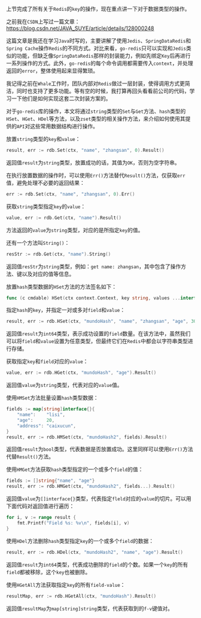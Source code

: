 上节完成了所有关于`Redis`的`key`的操作，现在重点讲一下对于数据类型的操作。

之前我在`CSDN`上写过一篇文章：https://blog.csdn.net/JAVA_SUYE/article/details/128000248

这篇文章是我还在学习`Java`时写的，主要讲解了使用`Jedis`、`SpringDataRedis`和`Spring Cache`操作`Redis`的不同方式。对比来看，`go-redis`只可以实现和`Jedis`类似的功能，但缺乏像`SpringDataRedis`那样的封装能力，例如先绑定`Key`后再进行一系列操作的方式。此外，`go-redis`的每个命令调用都需要传入`context`，并处理返回的`error`，整体使用起来显得繁琐。

我记得之前在`Whale`工作时，团队内部对`Redis`做过一层封装，使得调用方式更简洁，同时也支持了更多功能。等有空的时候，我打算再回头看看前公司的代码，学习一下他们是如何实现这套二次封装方案的。

对于`go-redis`库的操作，本文将通过`string`类型的`Set`与`Get`方法、`hash`类型的`HSet`、`HGet`、`HDel`等方法，以及`zset`类型的相关操作方法，来介绍如何使用其提供的`API`对这些常用数据结构进行操作。

放置`string`类型的`key`和`value`：

```go
result, err := rdb.Set(ctx, "name", "zhangsan", 0).Result()
```

返回值`result`为`string`类型，放置成功的话，其值为`OK`，否则为空字符串。

在执行放置数据的操作时，可以使用`Err()`方法替代`Result()`方法，仅获取`err`值，避免处理不必要的返回结果：

```go
err := rdb.Set(ctx, "name", "zhangsan", 0).Err()
```

获取`string`类型指定`key`的`value`：

```go
value, err := rdb.Get(ctx, "name").Result()
```

方法返回的`value`为`string`类型，对应的是所指定`key`的值。

还有一个方法叫`String()`：

```go
resStr := rdb.Get(ctx, "name").String()
```

返回值`resStr`为`string`类型，例如：`get name: zhangsan`，其中包含了操作方法、键以及对应的值等信息。

放置`hash`类型数据的`HSet`方法的方法签名如下：

```go
func (c cmdable) HSet(ctx context.Context, key string, values ...interface{}) *IntCmd
```

指定`hash`的`key`，并指定一对或多对`field`和`value`：

```go
result, err := rdb.HSet(ctx, "mundoHash", "name", "zhangsan", "age", 30).Result()
```

返回值`result`为`int64`类型，表示成功设置的`field`数量。在该方法中，虽然我们可以将`field`和`value`设置为任意类型，但最终它们在`Redis`中都会以字符串类型进行存储。

获取指定`key`和`field`对应的`value`：

```go
value, err := rdb.HGet(ctx, "mundoHash", "age").Result()
```

返回值`value`为`string`类型，代表对应的`value`值。

使用`HMSet`方法批量设置`hash`类型数据：

```go
fields := map[string]interface{}{
    "name":    "lisi",
    "age":     20,
    "address": "caixucun",
}
result, err := rdb.HMSet(ctx, "mundoHash2", fields).Result()
```

返回值`result`为`bool`类型，代表数据是否放置成功。这里同样可以使用`Err()`方法代替`Result()`方法。

使用`HMGet`方法获取`hash`类型指定的一个或多个`field`的值：

```go
fields := []string{"name", "age"}
result, err := rdb.HMGet(ctx, "mundoHash2", fields...).Result()
```

返回值`value`为`[]interface{}`类型，代表指定`fleld`对应的`value`的切片。可以用下面代码对返回值进行遍历：

```go
for i, v := range result {
    fmt.Printf("Field %s: %v\n", fields[i], v)
}
```

使用`HDel`方法删除`hash`类型指定`key`的一个或多个`field`的数据：

```go
result, err := rdb.HDel(ctx, "mundoHash2", "name", "age").Result()
```

返回值`result`为`int64`类型，代表成功删除的`field`的个数。如果一个`key`的所有`field`都被移除，这个`key`也被删除。

使用`HGetAll`方法获取指定`key`的所有`field-value`：

```go
resultMap, err := rdb.HGetAll(ctx, "mundoHash").Result()
```

返回值`resultMap`为`map[string]string`类型，代表获取到的`f-v`键值对。
